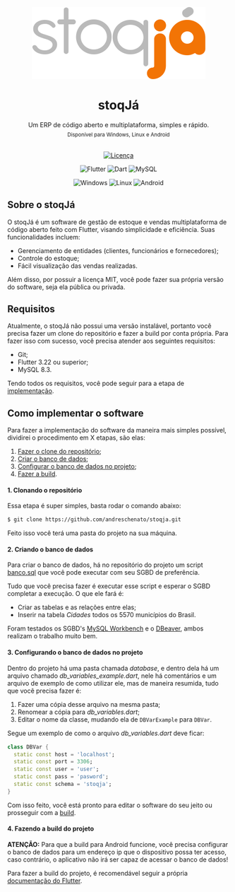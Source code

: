 <p align="center"><img src="assets/imagens/stoq.png" title="" alt="Logo"> </p>

<h1 align="center">stoqJá</h1>

<div align="center">
    Um ERP de código aberto e multiplataforma, simples e rápido.
    <br>
    <sub>Disponível para Windows, Linux e Android</sub>
</div>

<br>

<div align="center">

[![Licença](https://img.shields.io/badge/Licença-MIT-green?style=for-the-badge)](LICENSE)

![Flutter](https://img.shields.io/badge/Flutter-%2302569B.svg?style=for-the-badge&logo=Flutter&logoColor=white)
![Dart](https://img.shields.io/badge/dart-%230175C2.svg?style=for-the-badge&logo=dart&logoColor=white)
![MySQL](https://img.shields.io/badge/mysql-4479A1.svg?style=for-the-badge&logo=mysql&logoColor=white)

![Windows](https://img.shields.io/badge/Windows-0078D6?style=for-the-badge&logo=windows&logoColor=white)
![Linux](https://img.shields.io/badge/Linux-FCC624?style=for-the-badge&logo=linux&logoColor=black)
![Android](https://img.shields.io/badge/Android-3DDC84?style=for-the-badge&logo=android&logoColor=white)

</div>

## Sobre o stoqJá
O stoqJá é um software de gestão de estoque e vendas multiplataforma de código aberto feito com Flutter, visando simplicidade e eficiência. Suas funcionalidades incluem:
- Gerenciamento de entidades (clientes, funcionários e fornecedores);
- Controle do estoque;
- Fácil visualização das vendas realizadas.

Além disso, por possuir a licença MIT, você pode fazer sua própria versão do software, seja ela pública ou privada. 

## Requisitos
Atualmente, o stoqJá não possui uma versão instalável, portanto você precisa fazer um clone do repositório e fazer a build por conta própria. Para fazer isso com sucesso, você precisa atender aos seguintes requisitos:

- Git;
- Flutter 3.22 ou superior;
- MySQL 8.3.

Tendo todos os requisitos, você pode seguir para a etapa de [implementação](#como-implementar-o-software).

## Como implementar o software
Para fazer a implementação do software da maneira mais simples possível, dividirei o procedimento em X etapas, são elas:

1. [Fazer o clone do repositório](#1-clonando-o-repositório);
2. [Criar o banco de dados](#2-criando-o-banco-de-dados);
3. [Configurar o banco de dados no projeto](#3-configurando-o-banco-de-dados-no-projeto);
4. [Fazer a build](#4-fazendo-a-build-do-projeto).

#### 1. Clonando o repositório
Essa etapa é super simples, basta rodar o comando abaixo:
``` bash
$ git clone https://github.com/andreschenato/stoqja.git
```

Feito isso você terá uma pasta do projeto na sua máquina.

#### 2. Criando o banco de dados
Para criar o banco de dados, há no repositório do projeto um script [banco.sql](banco.sql) que você pode executar com seu SGBD de preferência. 

Tudo que você precisa fazer é executar esse script e esperar o SGBD completar a execução. O que ele fará é:
- Criar as tabelas e as relações entre elas;
- Inserir na tabela *Cidades* todos os 5570 municípios do Brasil.

Foram testados os SGBD's [MySQL Workbench](https://www.mysql.com/products/workbench/) e o [DBeaver](https://dbeaver.io/download/), ambos realizam o trabalho muito bem.

#### 3. Configurando o banco de dados no projeto
Dentro do projeto há uma pasta chamada _database_, e dentro dela há um arquivo chamado _db_variables_example.dart_, nele há comentários e um arquivo de exemplo de como utilizar ele, mas de maneira resumida, tudo que você precisa fazer é:

1. Fazer uma cópia desse arquivo na mesma pasta;
2. Renomear a cópia para _db_variables.dart_;
3. Editar o nome da classe, mudando ela de `DBVarExample` para `DBVar`.

Segue um exemplo de como o arquivo _db_variables.dart_ deve ficar:
```dart
class DBVar {
  static const host = 'localhost';
  static const port = 3306;
  static const user = 'user';
  static const pass = 'pasword';
  static const schema = 'stoqja';
}
```

Com isso feito, você está pronto para editar o software do seu jeito ou prosseguir com a [build](#4-fazendo-a-build-do-projeto).

#### 4. Fazendo a build do projeto
**ATENÇÃO:** Para que a build para Android funcione, você precisa configurar o banco de dados para um endereço ip que o dispositivo possa ter acesso, caso contrário, o aplicativo não irá ser capaz de acessar o banco de dados!

Para fazer a build do projeto, é recomendável seguir a própria [documentação do Flutter](https://docs.flutter.dev/).